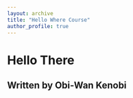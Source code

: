 ```yaml
---
layout: archive
title: "Hello Where Course"
author_profile: true
---
```


# Hello There

## Written by Obi-Wan Kenobi